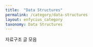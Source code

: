 ```yaml
---
title:  "Data Structures"
permalink: /category/data-structures
layout: enfycius_category
taxonomy: Data Structures
---
```


자료구조 글 모음
